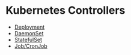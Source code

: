 # Kubernetes Controllers

* [Deployment](deploy.md)
* [DaemonSet](daemonset.md)
* [StatefulSet](statefulset.md)
* [Job/CronJob](job-cronjob.md)
